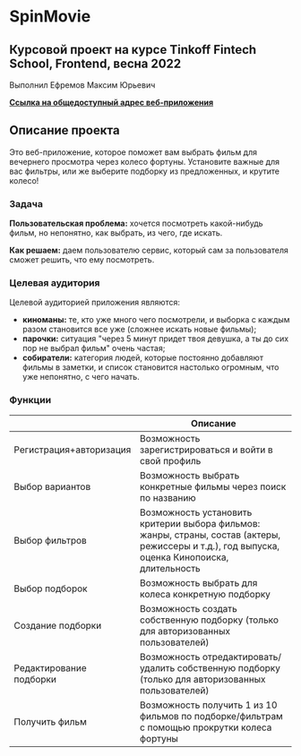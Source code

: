 # SpinMovie

## Курсовой проект на курсе Tinkoff Fintech School, Frontend, весна 2022
Выполнил Ефремов Максим Юрьевич

[**Ссылка на общедоступный адрес веб-приложения**](https://spinmovie.vercel.app/ "spinmovie.vercel.app")

## Описание проекта
Это веб-приложение, которое поможет вам выбрать фильм для вечернего просмотра через колесо фортуны. Установите важные для вас фильтры, или же выберите подборку из предложенных, и крутите колесо! 

### Задача

**Пользовательская проблема:** хочется посмотреть какой-нибудь фильм, но непонятно, как выбрать, из чего, где искать.

**Как решаем:** даем пользователю сервис, который сам за пользователя сможет решить, что ему посмотреть. 

### Целевая аудитория

Целевой аудиторией приложения являются:
* **киноманы:** те, кто уже много чего посмотрели, и выборка с каждым разом становится все уже (сложнее искать новые фильмы);
* **парочки:** ситуация "через 5 минут придет твоя девушка, а ты до сих пор не выбрал фильм" очень частая;
* **собиратели:**  категория людей, которые постоянно добавляют фильмы в заметки, и список становится настолько огромным, что уже непонятно, с чего начать.

### Функции

|                |Описание                       |
|----------------|-------------------------------|
|Регистрация+авторизация|Возможность зарегистрироваться и войти в свой профиль|
|Выбор вариантов|Возможность выбрать конкретные фильмы через поиск по названию|
|Выбор фильтров|Возможность установить критерии выбора фильмов: жанры, страны, состав (актеры, режиссеры и т.д.), год выпуска, оценка Кинопоиска, длительность|
|Выбор подборок|Возможность выбрать для колеса конкретную подборку|
|Создание подборки|Возможность создать собственную подборку (только для авторизованных пользователей)|
|Редактирование подборки|Возможность отредактировать/удалить собственную подборку (только для авторизованных пользователей)|
|Получить фильм|Возможность получить 1 из 10 фильмов по подборке/фильтрам с помощью прокрутки колеса фортуны|

